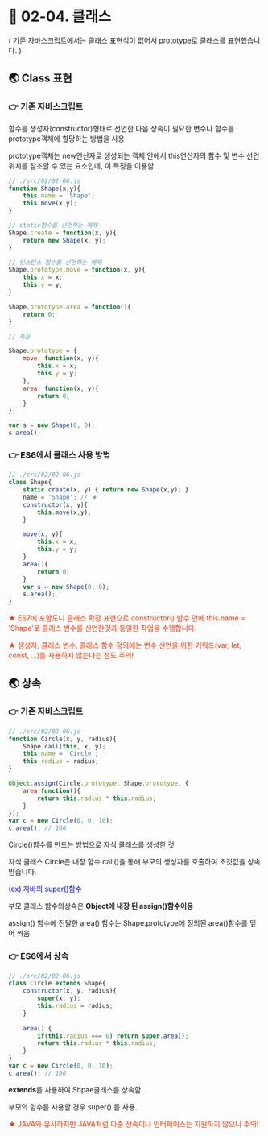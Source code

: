 # 🎯 02-04. 클래스

( 기존 자바스크립트에서는 클래스 표현식이 없어서 prototype로 클래스를 표현했습니다. )

## 🌏 Class 표현

### 👉 기존 자바스크립트

함수를 생성자(constructor)형태로 선언한 다음 상속이 필요한 변수나 함수를 prototype객체에 할당하는 방법을 사용

prototype객체는 new연산자로 생성되는 객체 안에서 this연산자의 함수 및 변수 선언 위치를 참조할 수 있는 요소인데, 이 특징을 이용함.

```javascript
// ./src/02/02-06.js
function Shape(x,y){
    this.name = 'Shape';
    this.move(x,y);
}

// static함수를 선언하는 예제
Shape.create = function(x, y){ 
	return new Shape(x, y);
}

// 인스턴스 함수를 선언하는 예제
Shape.prototype.move = function(x, y){
    this.x = x;
    this.y = y;
}

Shape.prototype.area = function(){
    return 0;
}

// 혹은

Shape.prototype = {
    move: function(x, y){
        this.x = x;
        this.y = y;
    },
    area: function(x, y){
        return 0;
    }
};

var s = new Shape(0, 0);
s.area();
```



### 👉 ES6에서 클래스 사용 방법

```javascript
// ./src/02/02-06.js
class Shape{
    static create(x, y) { return new Shape(x,y); }
    name = 'Shape'; // ★
    constructor(x, y){
		this.move(x,y);
    }

    move(x, y){
        this.x = x;
        this.y = y;
    }
    area(){
        return 0;
    }
    var s = new Shape(0, 0);
	s.area();
}
```

<span style="color:#ff3300">★ ES7에 포함도니 클래스 확장 표현으로 constructor() 함수 안에 this.name = 'Shape'로 클래스 변수를 선언한것과 동일한 작업을 수행합니다.</span>

<span style="color:#ff3300">★ 생성자, 클래스 변수, 클래스 함수 정의에는 변수 선언을 위한 키워드(var, let, const, ...)를 사용하지 않는다는 점도 주의!</span>



## 🌏 상속

### 👉 기존 자바스크립트

```javascript
// ./src/02/02-06.js
function Circle(x, y, radius){
    Shape.call(this, x, y);
    this.name = 'Circle';
    this.radius = radius;
}

Object.assign(Circle.prototype, Shape.prototype, {
    area:function(){
        return this.radius * this.radius;
    }
});
var c = new Circle(0, 0, 10);
c.area(); // 100
```

Circle()함수를 만드는 방법으로 자식 클래스를 생성한 것

자식 클래스 Circle은 내장 함수 call()을 통해 부모의 생성자를 호출하여 초깃값을 상속 받습니다.

<span style="color: #0000ff">(ex) 자바의 super()함수</span>

부모 클래스 함수의상속은 <strong>Object에 내장 된 assign()함수이용</strong>

assign() 함수에 전달한 area() 함수는 Shape.prototype에 정의된 area()함수를 덮어 씌움.



### 👉 ES6에서 상속

```javascript
// ./src/02/02-06.js
class Circle extends Shape{
	constructor(x, y, radius){
		super(x, y);
		this.radius = radius;
	}
	
	area() {
		if(this.radius === 0) return super.area();
		return this.radius * this.radius;
	}
}
var c = new Circle(0, 0, 10);
c.area(); // 100
```

<strong>extends</strong>를 사용하여 Shpae클래스를 상속함.

부모의 함수를 사용할 경우 super() 를 사용.

<span style="color:#ff3300">★ JAVA와 유사하지만 JAVA처럼 다중 상속이나 인터페이스는 지원하지 않으니 주의!</span>

